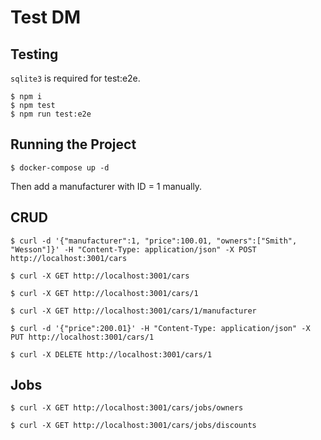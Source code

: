 # Test DM

## Testing

`sqlite3` is required for test:e2e.

```
$ npm i
$ npm test
$ npm run test:e2e
```

## Running the Project

```
$ docker-compose up -d
```

Then add a manufacturer with ID = 1 manually.

## CRUD

```
$ curl -d '{"manufacturer":1, "price":100.01, "owners":["Smith", "Wesson"]}' -H "Content-Type: application/json" -X POST http://localhost:3001/cars
```

```
$ curl -X GET http://localhost:3001/cars
```

```
$ curl -X GET http://localhost:3001/cars/1
```

```
$ curl -X GET http://localhost:3001/cars/1/manufacturer
```

```
$ curl -d '{"price":200.01}' -H "Content-Type: application/json" -X PUT http://localhost:3001/cars/1
```

```
$ curl -X DELETE http://localhost:3001/cars/1
```

## Jobs

```
$ curl -X GET http://localhost:3001/cars/jobs/owners
```

```
$ curl -X GET http://localhost:3001/cars/jobs/discounts
```
